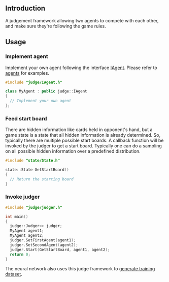 ## Introduction
A judgement framework allowing two agents to compete with each other, and make sure they're following the game rules.

## Usage

### Implement agent
Implement your own agent following the interface [IAgent](./include/judge/IAgent.h). Please refer to [agents](../agents) for examples.

```c++
#include "judge/IAgent.h"

class MyAgent : public judge::IAgent
{
  // Implement your own agent
};
```

### Feed start board
There are hidden information like cards held in opponent's hand, but a game state is a state that all hidden information is already determined. So, typically there are multiple possible start boards. A callback function will be invoked by the judger to get a start board. Typically one can do a sampling on all possible hidden information over a predefined distribution.

```c++
#include "state/State.h"

state::State GetStartBoard()
{
  // Return the starting board
}
```

### Invoke judger
```c++
#include "judge/judger.h"

int main()
{
  judge::Judger<> judger;
  MyAgent agent1;
  MyAgent agent2;
  judger.SetFirstAgent(agent1);
  judger.SetSecondAgent(agent2);
  judger.Start(GetStartBoard, agent1, agent2);
  return 0;
}
```

The neural network also uses this judge framework to [generate training dataset](../agents/train/src/GenerateTrainData.cpp).
